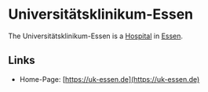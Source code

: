 # Universitätsklinikum-Essen

The Universitätsklinikum-Essen is a [Hospital](800016.md) in [Essen](140000077.md).

## Links

- Home-Page: [https://uk-essen.de](https://uk-essen.de)
